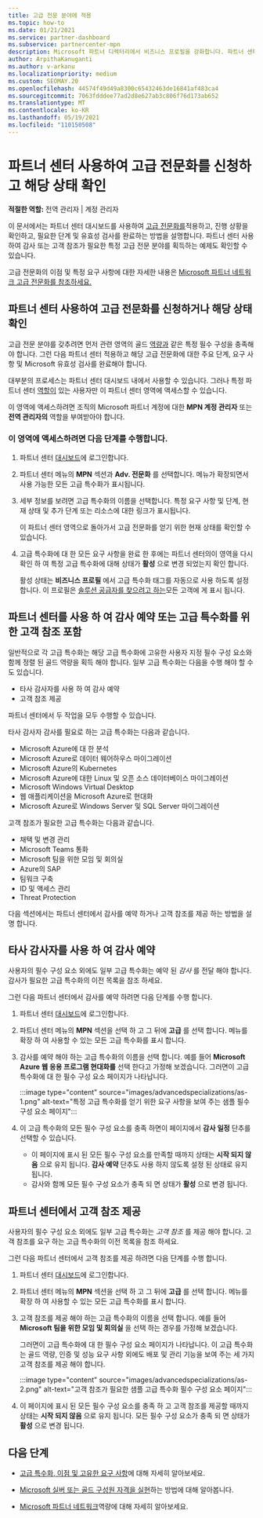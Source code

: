```yaml
---
title: 고급 전문 분야에 적용
ms.topic: how-to
ms.date: 01/21/2021
ms.service: partner-dashboard
ms.subservice: partnercenter-mpn
description: Microsoft 파트너 디렉터리에서 비즈니스 프로필을 강화합니다. 파트너 센터 사용하여 고급 전문 분야를 신청하고 획득하는 방법을 알아봅니다.
author: ArpithaKanuganti
ms.author: v-arkanu
ms.localizationpriority: medium
ms.custom: SEOMAY.20
ms.openlocfilehash: 44574f49d49a8300c65432463de16841af483ca4
ms.sourcegitcommit: 7063fdddee77ad2d8e627ab3c806f76d173ab652
ms.translationtype: MT
ms.contentlocale: ko-KR
ms.lasthandoff: 05/19/2021
ms.locfileid: "110150508"
---
```

# <a name="use-partner-center-to-apply-for-advanced-specializations-and-check-their-status"></a>파트너 센터 사용하여 고급 전문화를 신청하고 해당 상태 확인

**적절한 역할:** 전역 관리자 | 계정 관리자

이 문서에서는 파트너 센터 대시보드를 사용하여 [고급 전문화를](advanced-specializations.md)적용하고, 진행 상황을 확인하고, 필요한 단계 및 유효성 검사를 완료하는 방법을 설명합니다. 파트너 센터 사용하여 감사 또는 고객 참조가 필요한 특정 고급 전문 분야를 획득하는 예제도 확인할 수 있습니다.

고급 전문화의 이점 및 특정 요구 사항에 대한 자세한 내용은 [Microsoft 파트너 네트워크 고급 전문화를 참조하세요.](https://partner.microsoft.com/membership/advanced-specialization)

## <a name="use-partner-center-to-apply-for-advanced-specializations-or-check-their-status"></a>파트너 센터 사용하여 고급 전문화를 신청하거나 해당 상태 확인

고급 전문 분야를 갖추려면 먼저 관련 영역의 골드 [역량과](https://partner.microsoft.com/membership/competencies) 같은 특정 필수 구성을 충족해야 합니다. 그런 다음 파트너 센터 적용하고 해당 고급 전문화에 대한 주요 단계, 요구 사항 및 Microsoft 유효성 검사를 완료해야 합니다.

대부분의 프로세스는 파트너 센터 대시보드 내에서 사용할 수 있습니다. 그러나 특정 파트너 센터 [역할이](permissions-overview.md) 있는 사용자만 이 파트너 센터 영역에 액세스할 수 있습니다.

이 영역에 액세스하려면 조직의 Microsoft 파트너 계정에 대한 **MPN 계정 관리자** 또는 **전역 관리자의** 역할을 부여받아야 합니다.

### <a name="follow-these-steps-to-access-this-area"></a>이 영역에 액세스하려면 다음 단계를 수행합니다.

1. 파트너 센터 [대시보드](https://partner.microsoft.com/dashboard/home)에 로그인합니다.

2. 파트너 센터 메뉴의 **MPN** 섹션과 **Adv. 전문화** 를 선택합니다. 메뉴가 확장되면서 사용 가능한 모든 고급 특수화가 표시됩니다.

3. 세부 정보를 보려면 고급 특수화의 이름을 선택합니다. 특정 요구 사항 및 단계, 현재 상태 및 추가 단계 또는 리소스에 대한 링크가 표시됩니다.

   이 파트너 센터 영역으로 돌아가서 고급 전문화를 얻기 위한 현재 상태를 확인할 수 있습니다.

4. 고급 특수화에 대 한 모든 요구 사항을 완료 한 후에는 파트너 센터의이 영역을 다시 확인 하 여 특정 고급 특수화에 대해 상태가 **활성** 으로 변경 되었는지 확인 합니다.

   활성 상태는 **비즈니스 프로필** 에서 고급 특수화 태그를 자동으로 사용 하도록 설정 합니다. 이 프로필은 [솔루션 공급자를 찾으려고 하는](https://www.microsoft.com/solution-providers/home)모든 고객에 게 표시 됩니다.

## <a name="use-partner-center-to-schedule-an-audit-or-include-customer-references-for-advanced-specializations"></a>파트너 센터를 사용 하 여 감사 예약 또는 고급 특수화를 위한 고객 참조 포함

일반적으로 각 고급 특수화는 해당 고급 특수화에 고유한 사용자 지정 필수 구성 요소와 함께 정렬 된 골드 역량을 획득 해야 합니다. 일부 고급 특수화는 다음을 수행 해야 할 수도 있습니다.

- 타사 감사자를 사용 하 여 감사 예약
- 고객 참조 제공

파트너 센터에서 두 작업을 모두 수행할 수 있습니다.

타사 감사자 감사를 필요로 하는 고급 특수화는 다음과 같습니다.

- Microsoft Azure에 대 한 분석
- Microsoft Azure로 데이터 웨어하우스 마이그레이션
- Microsoft Azure의 Kubernetes
- Microsoft Azure에 대한 Linux 및 오픈 소스 데이터베이스 마이그레이션
- Microsoft Windows Virtual Desktop
- 웹 애플리케이션을 Microsoft Azure로 현대화
- Microsoft Azure로 Windows Server 및 SQL Server 마이그레이션

고객 참조가 필요한 고급 특수화는 다음과 같습니다.

- 채택 및 변경 관리
- Microsoft Teams 통화
- Microsoft 팀을 위한 모임 및 회의실
- Azure의 SAP
- 팀워크 구축
- ID 및 액세스 관리
- Threat Protection

다음 섹션에서는 파트너 센터에서 감사를 예약 하거나 고객 참조를 제공 하는 방법을 설명 합니다.

## <a name="schedule-an-audit-with-a-third-party-auditor"></a>타사 감사자를 사용 하 여 감사 예약

사용자의 필수 구성 요소 외에도 일부 고급 특수화는 예약 된 *감사* 를 전달 해야 합니다. 감사가 필요한 고급 특수화의 이전 목록을 참조 하세요.

그런 다음 파트너 센터에서 감사를 예약 하려면 다음 단계를 수행 합니다.

1. 파트너 센터 [대시보드](https://partner.microsoft.com/dashboard/home)에 로그인합니다.

2. 파트너 센터 메뉴의 **MPN** 섹션을 선택 하 고 그 뒤에 **고급** 를 선택 합니다. 메뉴를 확장 하 여 사용할 수 있는 모든 고급 특수화를 표시 합니다.

3. 감사를 예약 해야 하는 고급 특수화의 이름을 선택 합니다. 예를 들어 **Microsoft Azure 웹 응용 프로그램 현대화를** 선택 한다고 가정해 보겠습니다. 그러면이 고급 특수화에 대 한 필수 구성 요소 페이지가 나타납니다.

   :::image type="content" source="images/advancedspecializations/as-1.png" alt-text="특정 고급 특수화를 얻기 위한 요구 사항을 보여 주는 샘플 필수 구성 요소 페이지":::

4. 이 고급 특수화의 모든 필수 구성 요소를 충족 하면이 페이지에서 **감사 일정** 단추를 선택할 수 있습니다.

   - 이 페이지에 표시 된 모든 필수 구성 요소를 만족할 때까지 상태는 **시작 되지 않음** 으로 유지 됩니다. **감사 예약** 단추도 사용 하지 않도록 설정 된 상태로 유지 됩니다. 
   - 감사와 함께 모든 필수 구성 요소가 충족 되 면 상태가 **활성** 으로 변경 됩니다.

## <a name="provide-customer-references-in-partner-center"></a>파트너 센터에서 고객 참조 제공

사용자의 필수 구성 요소 외에도 일부 고급 특수화는 *고객 참조* 를 제공 해야 합니다. 고객 참조를 요구 하는 고급 특수화의 이전 목록을 참조 하세요.

그런 다음 파트너 센터에서 고객 참조를 제공 하려면 다음 단계를 수행 합니다.

1. 파트너 센터 [대시보드](https://partner.microsoft.com/dashboard/home)에 로그인합니다.

2. 파트너 센터 메뉴의 **MPN** 섹션을 선택 하 고 그 뒤에 **고급** 를 선택 합니다. 메뉴를 확장 하 여 사용할 수 있는 모든 고급 특수화를 표시 합니다.

3. 고객 참조를 제공 해야 하는 고급 특수화의 이름을 선택 합니다. 예를 들어 **Microsoft 팀을 위한 모임 및 회의실** 을 선택 하는 경우를 가정해 보겠습니다.

   그러면이 고급 특수화에 대 한 필수 구성 요소 페이지가 나타납니다. 이 고급 특수화는 골드 역량, 인증 및 성능 요구 사항 외에도 배포 및 관리 기능을 보여 주는 세 가지 고객 참조를 제공 해야 합니다.

   :::image type="content" source="images/advancedspecializations/as-2.png" alt-text="고객 참조가 필요한 샘플 고급 특수화 필수 구성 요소 페이지":::

4. 이 페이지에 표시 된 모든 필수 구성 요소를 충족 하 고 고객 참조를 제공할 때까지 상태는 **시작 되지 않음** 으로 유지 됩니다. 모든 필수 구성 요소가 충족 되 면 상태가 **활성** 으로 변경 됩니다.

## <a name="next-steps"></a>다음 단계

- [고급 특수화, 이점 및 고유한 요구 사항](https://partner.microsoft.com/membership/advanced-specialization)에 대해 자세히 알아보세요.

- [Microsoft 실버 또는 골드 구성원 자격을 실현](learn-about-competencies.md)하는 방법에 대해 알아봅니다.

- [Microsoft 파트너 네트워크](https://partner.microsoft.com/membership/competencies)역량에 대해 자세히 알아보세요.

